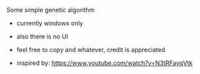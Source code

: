 Some simple genetic algorithm

* currently windows only

* also there is no UI

* feel free to copy and whatever, credit is appreciated

* inspired by: https://www.youtube.com/watch?v=N3tRFayqVtk
